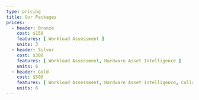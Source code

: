 ```yaml
---
type: pricing
title: Our Packages
prices:
  - header: Bronze
    cost: $150
    features: [ Workload Assessment ]
    units: 3
  - header: Silver
    cost: $300
    features: [ Workload Assessment, Hardware Asset Intelligence ]
    units: 6
  - header: Gold
    cost: $500
    features: [ Workload Assessment, Hardware Asset Intelligence, Collaborative CPQ, Design Automation ]
    units: 6
---
```

